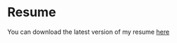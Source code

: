 # Resume

You can download the latest version of my resume [here](https://github.com/NikkelM/resume/releases/latest/download/mollenhauer_resume.pdf)